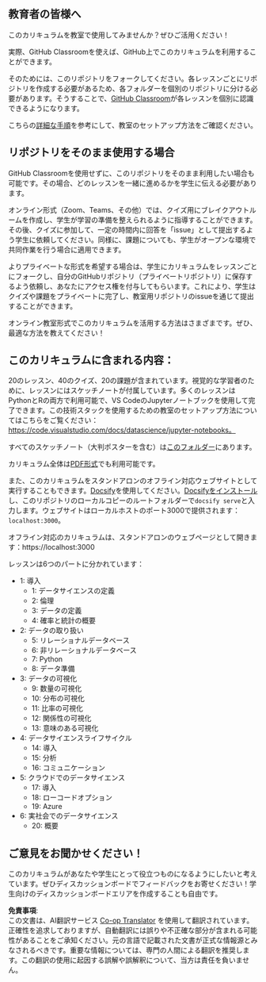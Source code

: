 <!--
CO_OP_TRANSLATOR_METADATA:
{
  "original_hash": "87f157ea00d36c1d12c14390d9852b50",
  "translation_date": "2025-08-25T16:09:33+00:00",
  "source_file": "for-teachers.md",
  "language_code": "ja"
}
-->
## 教育者の皆様へ

このカリキュラムを教室で使用してみませんか？ぜひご活用ください！

実際、GitHub Classroomを使えば、GitHub上でこのカリキュラムを利用することができます。

そのためには、このリポジトリをフォークしてください。各レッスンごとにリポジトリを作成する必要があるため、各フォルダーを個別のリポジトリに分ける必要があります。そうすることで、[GitHub Classroom](https://classroom.github.com/classrooms)が各レッスンを個別に認識できるようになります。

こちらの[詳細な手順](https://github.blog/2020-03-18-set-up-your-digital-classroom-with-github-classroom/)を参考にして、教室のセットアップ方法をご確認ください。

## リポジトリをそのまま使用する場合

GitHub Classroomを使用せずに、このリポジトリをそのまま利用したい場合も可能です。その場合、どのレッスンを一緒に進めるかを学生に伝える必要があります。

オンライン形式（Zoom、Teams、その他）では、クイズ用にブレイクアウトルームを作成し、学生が学習の準備を整えられるように指導することができます。その後、クイズに参加して、一定の時間内に回答を「issue」として提出するよう学生に依頼してください。同様に、課題についても、学生がオープンな環境で共同作業を行う場合に適用できます。

よりプライベートな形式を希望する場合は、学生にカリキュラムをレッスンごとにフォークし、自分のGitHubリポジトリ（プライベートリポジトリ）に保存するよう依頼し、あなたにアクセス権を付与してもらいます。これにより、学生はクイズや課題をプライベートに完了し、教室用リポジトリのissueを通じて提出することができます。

オンライン教室形式でこのカリキュラムを活用する方法はさまざまです。ぜひ、最適な方法を教えてください！

## このカリキュラムに含まれる内容：

20のレッスン、40のクイズ、20の課題が含まれています。視覚的な学習者のために、レッスンにはスケッチノートが付属しています。多くのレッスンはPythonとRの両方で利用可能で、VS CodeのJupyterノートブックを使用して完了できます。この技術スタックを使用するための教室のセットアップ方法についてはこちらをご覧ください：https://code.visualstudio.com/docs/datascience/jupyter-notebooks。

すべてのスケッチノート（大判ポスターを含む）は[このフォルダー](../../sketchnotes)にあります。

カリキュラム全体は[PDF形式](../../pdf/readme.pdf)でも利用可能です。

また、このカリキュラムをスタンドアロンのオフライン対応ウェブサイトとして実行することもできます。[Docsify](https://docsify.js.org/#/)を使用してください。[Docsifyをインストール](https://docsify.js.org/#/quickstart)し、このリポジトリのローカルコピーのルートフォルダーで`docsify serve`と入力します。ウェブサイトはローカルホストのポート3000で提供されます：`localhost:3000`。

オフライン対応のカリキュラムは、スタンドアロンのウェブページとして開きます：https://localhost:3000

レッスンは6つのパートに分かれています：

- 1: 導入
    - 1: データサイエンスの定義
    - 2: 倫理
    - 3: データの定義
    - 4: 確率と統計の概要
- 2: データの取り扱い
    - 5: リレーショナルデータベース
    - 6: 非リレーショナルデータベース
    - 7: Python
    - 8: データ準備
- 3: データの可視化
    - 9: 数量の可視化
    - 10: 分布の可視化
    - 11: 比率の可視化
    - 12: 関係性の可視化
    - 13: 意味のある可視化
- 4: データサイエンスライフサイクル
    - 14: 導入
    - 15: 分析
    - 16: コミュニケーション
- 5: クラウドでのデータサイエンス
    - 17: 導入
    - 18: ローコードオプション
    - 19: Azure
- 6: 実社会でのデータサイエンス
    - 20: 概要

## ご意見をお聞かせください！

このカリキュラムがあなたや学生にとって役立つものになるようにしたいと考えています。ぜひディスカッションボードでフィードバックをお寄せください！学生向けのディスカッションボードエリアを作成することも自由です。

**免責事項**:  
この文書は、AI翻訳サービス [Co-op Translator](https://github.com/Azure/co-op-translator) を使用して翻訳されています。正確性を追求しておりますが、自動翻訳には誤りや不正確な部分が含まれる可能性があることをご承知ください。元の言語で記載された文書が正式な情報源とみなされるべきです。重要な情報については、専門の人間による翻訳を推奨します。この翻訳の使用に起因する誤解や誤解釈について、当方は責任を負いません。